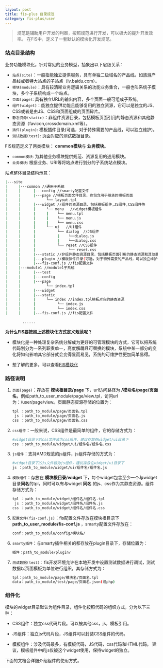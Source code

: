 ```yaml
---
layout: post
title: fis-plus 目录规范
category: fis-plus/user
---
```


> 规范是辅助用户开发的利器，按照规范进行开发，可以极大的提升开发效率。
在FIS中，定义了一套默认的模块化开发规范。

### 站点目录结构

业务功能模块化，针对常见的业务模型，抽象出以下层级关系：

* ``站点(site)``：一般指能独立提供服务，具有单独二级域名的产品线。如旅游产品线或者特大站点的子站点（lv.baidu.com）。
* ``模块(module)``：具有较清晰业务逻辑关系的功能业务集合，一般也叫系统子模块，多个子系统构成一个站点。
* ``页面(page)``: 具有独立URL的输出内容，多个页面一般可组成子系统。
* ``组件(widget)``：能独立提供功能且能够复用的独立资源，它可以是独立的JS、CSS或者是由JS、CSS和页面组成的页面碎片。
* ``静态资源(static)``：非组件资源目录，包括模板页面引用的静态资源和其他静态资源（favicon,crossdomain.xml等）。
* ``插件(plugin)``: 模板插件目录(可选，对于特殊需要的产品线，可以独立维护)。
* ``测试数据(test)``: 页面对应的测试数据目录。

FIS规范定义了两类模块： **common模块**与 **业务模块**。

* ``common模块``: 为其他业务模块提供规范、资源复用的通用模块。
* ``业务模块``: 根据业务、URI等将站点进行划分的子系统站点模块。

站点整体目录结构示意：

```bash
|---site
|     |---common //通用子系统
|     |      |---config //smarty配置文件
|     |      |---page //模板页面文件目录，也包含用于继承的模板页面
|     |            └── layout.tpl
|     |      |---widget //组件的资源目录，包括模板组件,JS组件,CSS组件等
|     |      |     └── menu   //widget模板组件
|     |      |     |    └── menu.tpl
|     |      |     |    └── menu.js
|     |      |     |    └── menu.css
|     |      |     └── ui   //UI组件
|     |      |          └── dialog  //JS组件
|     |      |          |    └──dialog.js
|     |      |          |    └──dialog.css
|     |      |          └── reset //CSS组件
|     |      |               └── reset.css
|     |      |---static //非组件静态资源目录，包括模板页面引用的静态资源和其他静态资源
|     |      |---plugin //模板插件目录(可选，对于特殊需要的产品线，可以独立维护)
|     |      |---fis-conf.js //fis配置文件
|     |---module1 //module1子系统
|     |      |---test
|     |      |---config
|     |      |---page
|     |            └── index.tpl
|     |      |---widget
|     |      |---static
|     |      |     └── index //index.tpl模板对应的静态资源
|     |      |          └── index.js
|     |      |          └── index.css
|     |      |---fis-conf.js //fis配置文件

        ......
```

**为什么FIS要按照上述模块化方式定义规范呢？**

* 模块化是一种处理复杂系统分解成为更好的可管理模块的方式，它可以把系统代码划分为一系列职责单一，高度解耦且可替换的模块，系统中某一部分的变化将如何影响其它部分就会变得显而易见，系统的可维护性更加简单易得。

* 想了解的更多，可以查看[FIS模块化](http://fis.baidu.com/blog/%E5%89%8D%E7%AB%AF%E5%B7%A5%E7%A8%8B%E4%B9%8B%E6%A8%A1%E5%9D%97%E5%8C%96)

### 路径说明

1. ``页面(page)``：存放在 **模块根目录/page** 下，url访问路径为 **/模块名/page/页面名**，例如path_to_user_module/page/view.tpl，访问url为：/user/page/view。页面静态资源存储的位置为：

    ```bash
    tpl ：path_to_module/page/页面名.tpl
     js ：path_to_module/page/页面名.js
    css ：path_to_module/page/页面名.css
    ```

1. ``css组件``：一般来说，CSS组件是最简单的组件，它的存储方式为：

    ```bash
    #widget目录下的css文件皆为css组件，建议存放在widget/ui目录下
    css ：path_to_module/widget/ui/组件名/组件名.css
    ```

1. ``js组件``：支持AMD规范的js组件，js组件存储的方式为：

    ```bash
    #widget目录下的js文件皆为js组件，建议存放在widget/ui目录下
    js ：path_to_module/widget/ui/组件名/组件名.js
    ```

1. ``模板组件``：存放在 **模块根目录/widget** 下，每个widget包含至少一个与widget目录**同名**的tpl，同时可以有与widget **同名** 的js、css作为其静态资源。组件存储方式为：

    ```bash
    tpl ：path_to_module/widget/组件名/组件名.tpl
     js ：path_to_module/widget/组件名/组件名.js
    css ：path_to_module/widget/组件名/组件名.css
    ```

1. ``配置文件(fis-conf.js)``：fis配置文件存放在模块根目录下 **path_to_user_module/fis-conf.js** ，smarty配置文件存放在：

    ```bash
    conf：path_to_module/config/模块名/
    ```

1. ``smarty插件``：与smarty插件相关的都存放在plugin目录下，存储位置为：

    ```bash
    插件：path_to_module/plugin/
    ```

1. ``测试数据(test)``：fis开发环境允许在本地开发中设置测试数据进行调试，测试数据以页面模板为单位进行组织，其存储方式为：

    ```bash
    tpl：path_to_module/page/模块名/页面名.tpl
    data：path_to_module/test/page/页面名.json(或php)
    ```

### 组件化

模块的widget目录默认为组件目录，组件化按照代码的组织方式，分为以下三种：

* CSS组件：独立css代码片段。可以被其他css，js，模板引用。

* JS组件：独立js代码片段，JS组件可以封装CSS组件的代码。

* 模板组件：涉及代码最多，有模板代码，JS代码，css代码和HTML代码。 建议，模板组件中的js仅被这个widget使用，保持widget的独立。

下面的文档会详细介绍组件的使用方式。